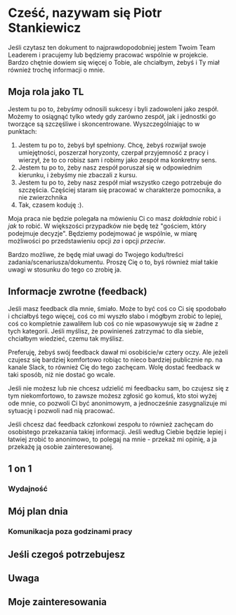 # Cześć, nazywam się Piotr Stankiewicz

Jeśli czytasz ten dokument to najprawdopodobniej jestem Twoim Team Leaderem i pracujemy lub będziemy pracować wspólnie w projekcie. Bardzo chętnie dowiem się więcej o Tobie, ale chciałbym, żebyś i Ty miał również trochę informacji o mnie.

## Moja rola jako TL

Jestem tu po to, żebyśmy odnosili sukcesy i byli zadowoleni jako zespół. Możemy to osiągnąć tylko wtedy gdy zarówno zespół, jak i jednostki go tworzące są szczęśliwe i skoncentrowane. Wyszczególniając to w punktach:

1. Jestem tu po to, żebyś był spełniony. Chcę, żebyś rozwijał swoje umiejętności, poszerzał horyzonty, czerpał przyjemność z pracy i wierzył, że to co robisz sam i robimy jako zespół ma konkretny sens.
2. Jestem tu po to, żeby nasz zespół poruszał się w odpowiednim kierunku, i żebyśmy nie zbaczali z kursu.
3. Jestem tu po to, żeby nasz zespół miał wszystko czego potrzebuje do szczęścia. Częściej staram się pracować w charakterze pomocnika, a nie zwierzchnika
4. Tak, czasem koduję :).

Moja praca nie będzie polegała na mówieniu Ci co masz _dokładnie_ robić i _jak_ to robić. W większości przypadków nie będę też "gościem, który podejmuje decyzje". Będziemy podejmować je wspólnie, w miarę możliwości po przedstawieniu opcji _za_ i opcji _przeciw_.

Bardzo możliwe, że będę miał uwagi do Twojego kodu/treści zadania/scenariusza/dokumentu. Proszę Cię o to, byś również miał takie uwagi w stosunku do tego co zrobię ja.

## Informacje zwrotne (feedback)

Jeśli masz feedback dla mnie, śmiało. Może to być coś co Ci się spodobało i chciałbyś tego więcej, coś co mi wyszło słabo i mógłbym zrobić to lepiej, coś co kompletnie zawaliłem lub coś co nie wpasowywuje się w żadne z tych kategorii. Jeśli myślisz, że powinieneś zatrzymać to dla siebie, chciałbym wiedzieć, czemu tak myślisz.

Preferuję, żebyś swój feedback dawał mi osobiście/w cztery oczy. Ale jeżeli czujesz się bardziej komfortowo robiąc to nieco bardziej publicznie np. na kanale Slack, to również Cię do tego zachęcam. Wolę dostać feedback w taki sposób, niż nie dostać go wcale.

Jeśli nie możesz lub nie chcesz udzielić mi feedbacku sam, bo czujesz się z tym niekomfortowo, to zawsze możesz zgłosić go komuś, kto stoi wyżej ode mnie, co pozwoli Ci być anonimowym, a jednocześnie zasygnalizuje mi sytuację i pozwoli nad nią pracować.

Jeśli chcesz dać feedback członkowi zespołu to również zachęcam do osobistego przekazania takiej informacji. Jeśli według Ciebie będzie lepiej i łatwiej zrobić to anonimowo, to polegaj na mnie - przekaż mi opinię, a ja przekażę ją osobie zainteresowanej.

## 1 on 1

### Wydajność

## Mój plan dnia

### Komunikacja poza godzinami pracy

## Jeśli czegoś potrzebujesz

## Uwaga

## Moje zainteresowania
